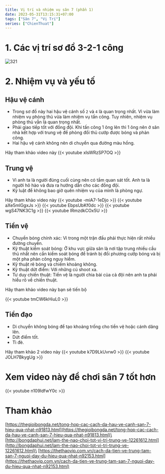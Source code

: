 ```yaml
---
title: Vị trí và nhiệm vụ sân 7 (phần 1)
date: 2023-05-31T13:15:31+07:00
tags: ["Sân 7", "Vị Trí"]
series: ["ChienThuat"]
---
```


# 1. Các vị trí sơ đồ 3-2-1 công

![321](/images/3-2-1.png)

# 2. Nhiệm vụ và yếu tố

## Hậu vệ cánh 
- Trong sơ đồ này hai hậu vệ cánh số `2` và `4` là quan trọng nhất. Vì vừa làm nhiệm vụ phòng thủ vừa làm nhiệm vụ tấn công. Tuy nhiên, nhiệm vụ phòng thủ vẫn là quan trọng nhất.
- Phải giao tiếp tốt với đồng đội. Khi tấn công 1 ông lên thì 1 ông nên ở sân nhà kết hợp với trung vệ đề phòng đối thủ cướp được bóng và phản công.
- Hai hậu vệ cánh không nên di chuyển qua đường màu hồng.

Hãy tham khảo video này
{{< youtube xIsWRzSP7OQ >}}
## Trung vệ
- Vì anh ta là người đúng cuối cùng nên có tầm quan sát tốt. Anh ta là người hô hào và đưa ra hướng dẫn cho các đồng đội.
- Kỷ luật để không bao giờ quên nhiệm vụ của mình là phòng ngự.

Hãy tham khảo video này 
{{< youtube -miA7-1eDjo >}}
{{< youtube aXe5mlGgxJs >}}
{{< youtube EbpsUbKf0dc >}}
{{< youtube wgS47NK3C1g >}}
{{< youtube IRmzdkCOx5U >}}
## Tiền vệ
- Chuyền bóng chính xác: Vì trong một trận đấu phải thực hiện rất nhiều đường chuyền.
- Kỹ thuật kiểm soát bóng: Ở khu vực giữa sân là nơi tập trung nhiều cầu thủ nhất nên cần kiểm soát bóng để tránh bị đối phương cướp bóng và bị một pha phản công nguy hiểm.
- Kỹ thuật rê bóng và chiếm khoảng không.
- Kỹ thuật dứt điểm: Với những cú shoot xa.
- Tư duy chiến thuật: Tiền vệ là người chia bài của cả đội nên anh ta phải hiểu rõ về chiến thuật.

Hãy tham khảo video này bạn sẽ tiến bộ 

{{< youtube tmCW6kHiuL0 >}}

## Tiền đạo
- Di chuyển không bóng để tạo khoảng trống cho tiền vệ hoặc cánh dâng lên.
- Dứt điểm tốt.
- Tì đè.

Hãy tham khảo 2 video này
{{< youtube k7D9LkUvrw0 >}}
{{< youtube JOLH7BkygUg >}}
<!-- {{< youtube z8GUskWXxf8 >}} -->
# Xem video này để chơi sân 7 tốt hơn
{{< youtube n109ldfwY0c >}} 
# Tham khảo
[https://thegioibongda.net/tong-hop-cac-cach-da-hau-ve-canh-san-7-hieu-qua-nhat-n91813.html](https://thegioibongda.net/tong-hop-cac-cach-da-hau-ve-canh-san-7-hieu-qua-nhat-n91813.html)\
[http://bongdaphui.net/lam-the-nao-choi-tot-vi-tri-trung-ve-12261612.html](http://bongdaphui.net/lam-the-nao-choi-tot-vi-tri-trung-ve-12261612.html)\
[https://thethaovip.com.vn/cach-da-tien-ve-trung-tam-san-7-nguoi-day-du-hieu-qua-nhat-n92153.html](https://thethaovip.com.vn/cach-da-tien-ve-trung-tam-san-7-nguoi-day-du-hieu-qua-nhat-n92153.html)  